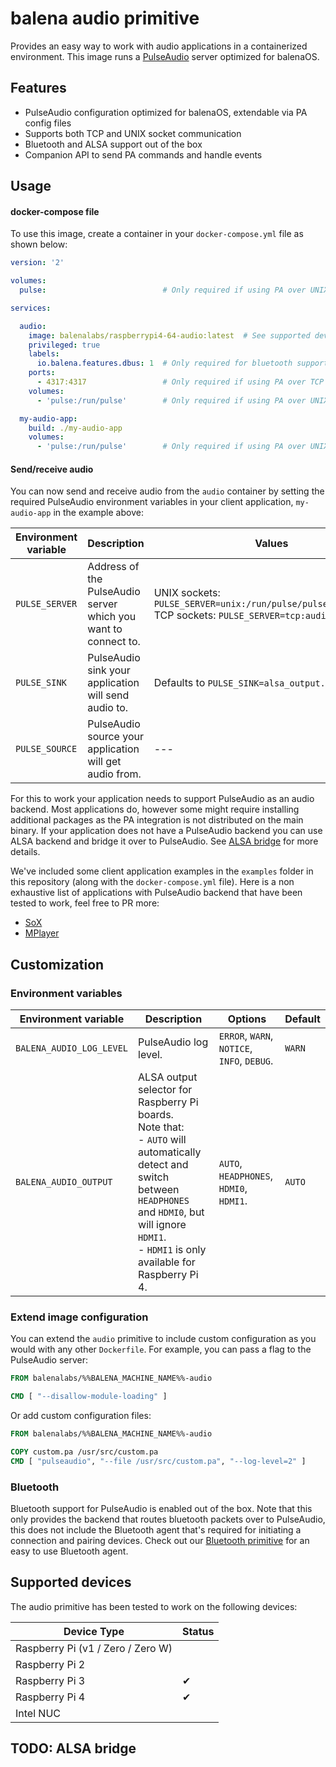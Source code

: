 # balena audio primitive

Provides an easy way to work with audio applications in a containerized environment.
This image runs a [PulseAudio](https://www.freedesktop.org/wiki/Software/PulseAudio/) server optimized for balenaOS.

## Features

- PulseAudio configuration optimized for balenaOS, extendable via PA config files
- Supports both TCP and UNIX socket communication
- Bluetooth and ALSA support out of the box
- Companion API to send PA commands and handle events

## Usage

#### docker-compose file
To use this image, create a container in your `docker-compose.yml` file as shown below:

```yaml
version: '2'

volumes:
  pulse:                          # Only required if using PA over UNIX sockets

services:

  audio:
    image: balenalabs/raspberrypi4-64-audio:latest  # See supported devices for other archs
    privileged: true
    labels:
      io.balena.features.dbus: 1  # Only required for bluetooth support
    ports:
      - 4317:4317                 # Only required if using PA over TCP sockets
    volumes:
      - 'pulse:/run/pulse'        # Only required if using PA over UNIX sockets

  my-audio-app:
    build: ./my-audio-app
    volumes:
      - 'pulse:/run/pulse'        # Only required if using PA over UNIX sockets
```

#### Send/receive audio 

You can now send and receive audio from the `audio` container by setting the required PulseAudio environment variables in your client application, `my-audio-app` in the example above:

| Environment variable | Description | Values |
| --- | --- | --- |
| `PULSE_SERVER` | Address of the PulseAudio server which you want to connect to. | UNIX sockets: `PULSE_SERVER=unix:/run/pulse/pulseaudio.socket`<br>TCP sockets: `PULSE_SERVER=tcp:audio:4317` |
| `PULSE_SINK` | PulseAudio sink your application will send audio to. | Defaults to `PULSE_SINK=alsa_output.default` |
| `PULSE_SOURCE` | PulseAudio source your application will get audio from. | --- |

For this to work your application needs to support PulseAudio as an audio backend. Most applications do, however some might require installing additional packages as the PA integration is not distributed on the main binary. If your application does not have a PulseAudio backend you can use ALSA backend and bridge it over to PulseAudio. See [ALSA bridge]() for more details.

We've included some client application examples in the `examples` folder in this repository (along with the `docker-compose.yml` file). 
Here is a non exhaustive list of applications with PulseAudio backend that have been tested to work, feel free to PR more: 
- [SoX](http://sox.sourceforge.net/)
- [MPlayer](http://www.mplayerhq.hu/)

## Customization
### Environment variables

| Environment variable | Description | Options | Default |
| --- | --- | --- | --- |
| `BALENA_AUDIO_LOG_LEVEL` | PulseAudio log level. | `ERROR`, `WARN`, `NOTICE`, `INFO`, `DEBUG`. | `WARN` |
| `BALENA_AUDIO_OUTPUT` | ALSA output selector for Raspberry Pi boards. <br> Note that:<br>- `AUTO` will automatically detect and switch between `HEADPHONES` and `HDMI0`, but will ignore `HDMI1`.<br>- `HDMI1` is only available for Raspberry Pi 4. | `AUTO`, `HEADPHONES`, `HDMI0`, `HDMI1`. | `AUTO` |


### Extend image configuration

You can extend the `audio` primitive to include custom configuration as you would with any other `Dockerfile`.
For example, you can pass a flag to the PulseAudio server:

```Dockerfile
FROM balenalabs/%%BALENA_MACHINE_NAME%%-audio

CMD [ "--disallow-module-loading" ]
```

Or add custom configuration files:

```Dockerfile
FROM balenalabs/%%BALENA_MACHINE_NAME%%-audio

COPY custom.pa /usr/src/custom.pa
CMD [ "pulseaudio", "--file /usr/src/custom.pa", "--log-level=2" ]
```

### Bluetooth

Bluetooth support for PulseAudio is enabled out of the box. Note that this only provides the backend that routes bluetooth packets over to PulseAudio, this does not include the Bluetooth agent that's required for initiating a connection and pairing devices. Check out our [Bluetooth primitive]() for an easy to use Bluetooth agent.

## Supported devices
The audio primitive has been tested to work on the following devices:

| Device Type  | Status |
| ------------- | ------------- |
| Raspberry Pi (v1 / Zero / Zero W) |  |
| Raspberry Pi 2 |  |
| Raspberry Pi 3 | ✔ |
| Raspberry Pi 4 | ✔ |
| Intel NUC |  |

## TODO: ALSA bridge